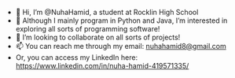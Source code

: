 - 👋 Hi, I’m @NuhaHamid, a student at Rocklin High School
- 👀 Although I mainly program in Python and Java, I’m interested in exploring all sorts of programming software!
- 💞️ I’m looking to collaborate on all sorts of projects!
- 📫 You can reach me through my email: nuhahamid8@gmail.com
-    Or, you can access my LinkedIn here: https://www.linkedin.com/in/nuha-hamid-419571335/

